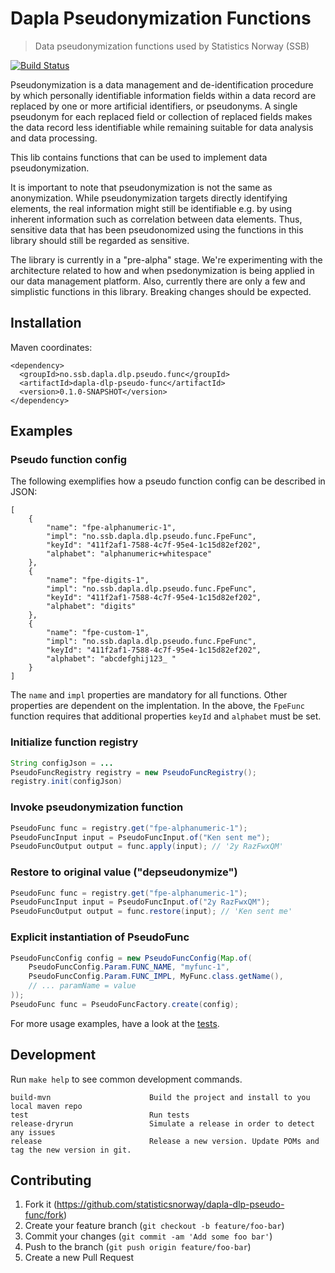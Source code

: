 # Dapla Pseudonymization Functions

> Data pseudonymization functions used by Statistics Norway (SSB)

[![Build Status](https://drone.prod-bip-ci.ssb.no/api/badges/statisticsnorway/dapla-dlp-pseudo-func/status.svg)](https://drone.prod-bip-ci.ssb.no/statisticsnorway/dapla-dlp-pseudo-func)

Pseudonymization is a data management and de-identification procedure by which personally identifiable information fields within a data record are replaced by one or more artificial identifiers, or pseudonyms. A single pseudonym for each replaced field or collection of replaced fields makes the data record less identifiable while remaining suitable for data analysis and data processing.

This lib contains functions that can be used to implement data pseudonymization.

It is important to note that pseudonymization is not the same as anonymization. While pseudonymization targets directly identifying elements, the real information might still be identifiable e.g. by using inherent information such as correlation between data elements. Thus, sensitive data that has been pseudonomized using the functions in this library should still be regarded as sensitive.

The library is currently in a "pre-alpha" stage. We're experimenting with the architecture related to how and when psedonymization is being applied in our data management platform. Also, currently there are only a few and simplistic functions in this library. Breaking changes should be expected.

## Installation

Maven coordinates:
```
<dependency>
  <groupId>no.ssb.dapla.dlp.pseudo.func</groupId>
  <artifactId>dapla-dlp-pseudo-func</artifactId>
  <version>0.1.0-SNAPSHOT</version>
</dependency>
```

## Examples

### Pseudo function config

The following exemplifies how a pseudo function config can be described in JSON:
```
[
	{
		"name": "fpe-alphanumeric-1",
		"impl": "no.ssb.dapla.dlp.pseudo.func.FpeFunc",
		"keyId": "411f2af1-7588-4c7f-95e4-1c15d82ef202",
		"alphabet": "alphanumeric+whitespace"
	},
	{
		"name": "fpe-digits-1",
		"impl": "no.ssb.dapla.dlp.pseudo.func.FpeFunc",
		"keyId": "411f2af1-7588-4c7f-95e4-1c15d82ef202",
		"alphabet": "digits"
	},
	{	
		"name": "fpe-custom-1",
		"impl": "no.ssb.dapla.dlp.pseudo.func.FpeFunc",
		"keyId": "411f2af1-7588-4c7f-95e4-1c15d82ef202",
		"alphabet": "abcdefghij123_ "
	}
] 
```

The `name` and `impl` properties are mandatory for all functions.
Other properties are dependent on the implentation. In the above,
the `FpeFunc` function requires that additional properties `keyId` and `alphabet`
must be set. 

### Initialize function registry
```java
String configJson = ...
PseudoFuncRegistry registry = new PseudoFuncRegistry();
registry.init(configJson)
```

### Invoke pseudonymization function
```java
PseudoFunc func = registry.get("fpe-alphanumeric-1");
PseudoFuncInput input = PseudoFuncInput.of("Ken sent me");
PseudoFuncOutput output = func.apply(input); // '2y RazFwxQM'
```

### Restore to original value ("depseudonymize")
```java
PseudoFunc func = registry.get("fpe-alphanumeric-1");
PseudoFuncInput input = PseudoFuncInput.of("2y RazFwxQM");
PseudoFuncOutput output = func.restore(input); // 'Ken sent me'
```

### Explicit instantiation of PseudoFunc
```java
PseudoFuncConfig config = new PseudoFuncConfig(Map.of(
    PseudoFuncConfig.Param.FUNC_NAME, "myfunc-1",
    PseudoFuncConfig.Param.FUNC_IMPL, MyFunc.class.getName(),
    // ... paramName = value
));
PseudoFunc func = PseudoFuncFactory.create(config);
```

For more usage examples, have a look at the [tests](https://github.com/statisticsnorway/dapla-dlp-pseudo-func/tree/master/tests).

## Development

Run `make help` to see common development commands.

```
build-mvn                      Build the project and install to you local maven repo
test                           Run tests
release-dryrun                 Simulate a release in order to detect any issues
release                        Release a new version. Update POMs and tag the new version in git.
```

## Contributing
1. Fork it (https://github.com/statisticsnorway/dapla-dlp-pseudo-func/fork)
2. Create your feature branch (`git checkout -b feature/foo-bar`)
3. Commit your changes (`git commit -am 'Add some foo bar'`)
4. Push to the branch (`git push origin feature/foo-bar`)
5. Create a new Pull Request